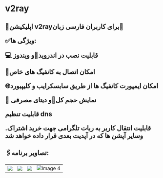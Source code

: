 # v2ray
<h2>📣اپلیکیشن v2rayبرای کاربران فارسی زبان📣</p>
<p>✅ویژگی ها:</p>
<p>💻 قابلیت نصب در اندروید📱و  ویندوز</p>
<p>🚫امکان اتصال به کانفیگ های خاص</p>
<p>🌐امکان ایمپورت کانفیگ ها از طریق سابسکرایب و کلیپبورد</p>
<p>🔋 نمایش حجم کل🪫و دیتای مصرفی</p>
<p>قابلیت تنظیم dns</p>
<p>.قابلیت انتقال کاربر به ربات تلگرامی جهت خرید اشتراک وسایر آپشن ها که در آپدیت بعدی قرار داده خواهد شد</p>

<h2> 🖇تصاویر برنامه: </h2>
<table>
        <tr>
            <td><img src="https://github.com/mrjove/v2ray/assets/76074041/b18f45ac-0d36-418b-86ed-90da3b9d5974"></td>
            <td><img src="https://github.com/mrjove/v2ray/assets/76074041/70e1be02-f99d-4cfb-bd0f-397fa85a2773"></td>
            <td><img src="https://github.com/mrjove/v2ray/assets/76074041/dacbbfa9-e98c-4ee8-b502-688bb5aa9a03"></td>
            <td><img src="https://github.com/mrjove/v2ray/assets/76074041/7ce292c2-1861-4948-a8d5-399ee0e36a7b" alt="Image 4"></td>
        </tr>
    </table>
